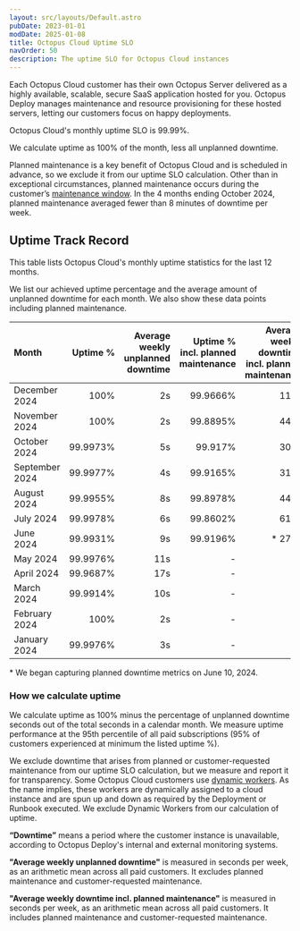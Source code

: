 ```yaml
---
layout: src/layouts/Default.astro
pubDate: 2023-01-01
modDate: 2025-01-08
title: Octopus Cloud Uptime SLO
navOrder: 50
description: The uptime SLO for Octopus Cloud instances
---
```


Each Octopus Cloud customer has their own Octopus Server delivered as a highly available, scalable, secure SaaS application hosted for you. Octopus Deploy manages maintenance and resource provisioning for these hosted servers, letting our customers focus on happy deployments. 

Octopus Cloud's monthly uptime SLO is 99.99%. 

We calculate uptime as 100% of the month, less all unplanned downtime. 

Planned maintenance is a key benefit of Octopus Cloud and is scheduled in advance, so we exclude it from our uptime SLO calculation. Other than in exceptional circumstances, planned maintenance occurs during the customer’s [maintenance window](/docs/octopus-cloud/maintenance-window). In the 4 months ending October 2024, planned maintenance averaged fewer than 8 minutes of downtime per week. 

## Uptime Track Record

This table lists Octopus Cloud's monthly uptime statistics for the last 12 months. 

We list our achieved uptime percentage and the average amount of unplanned downtime for each month. We also show these data points including planned maintenance.

| Month  | Uptime % | Average weekly unplanned downtime | Uptime % incl. planned maintenance | Average weekly downtime incl. planned maintenance |
| :----- | ------: | ------: |------: | ------: |
| December 2024 | 100% | 2s | 99.9666% | 114s |
| November 2024 | 100% | 2s | 99.8895% | 446s |
| October 2024 | 99.9973% | 5s | 99.917% | 309s |
| September 2024 | 99.9977% | 4s | 99.9165% | 313s |
| August 2024 | 99.9955% | 8s | 99.8978% | 447s |
| July 2024 | 99.9978% | 6s | 99.8602% | 616s |
| June 2024 | 99.9931% | 9s | 99.9196% | * 279s |
| May 2024 | 99.9976% | 11s |- | - |
| April 2024 | 99.9687% | 17s |- | - |
| March 2024 | 99.9914% | 10s |- | - |
| February 2024 | 100% | 2s |- | - |
| January 2024 | 99.9976% | 3s |- | - |

\* We began capturing planned downtime metrics on June 10, 2024.

### How we calculate uptime

We calculate uptime as 100% minus the percentage of unplanned downtime seconds out of the total seconds in a calendar month. We measure uptime performance at the 95th percentile of all paid subscriptions (95% of customers experienced at minimum the listed uptime %).

We exclude downtime that arises from planned or customer-requested maintenance from our uptime SLO calculation, but we measure and report it for transparency. 
Some Octopus Cloud customers use [dynamic workers](/docs/infrastructure/workers/dynamic-worker-pools). As the name implies, these workers are dynamically assigned to a cloud instance and are spun up and down as required by the Deployment or Runbook executed. We exclude Dynamic Workers from our calculation of uptime.

**“Downtime”** means a period where the customer instance is unavailable, according to Octopus Deploy's internal and external monitoring systems.

**"Average weekly unplanned downtime"** is measured in seconds per week, as an arithmetic mean across all paid customers. It excludes planned maintenance and customer-requested maintenance.

**"Average weekly downtime incl. planned maintenance"** is measured in seconds per week, as an arithmetic mean across all paid customers. It includes planned maintenance and customer-requested maintenance.

